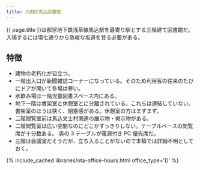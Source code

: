 ```yaml
---
title: 大田区馬込図書館
---
```


{{ page.title }}は都営地下鉄浅草線馬込駅を最寄り駅とする三階建て図書館だ。
入場するには環七通りから急峻な坂道を登る必要がある。

## 特徴

* 建物の老朽化が目立つ。
* 一階出入口が新聞雑誌コーナーになっている。そのため利用客の往来のたびにドアが開いて冬場は寒い。
* 水飲み場は一階児童図書スペース内にある。
* 地下一階は書架室と休憩室とに分離されている。これらは連結していない。
  書架室のほうは狭く、閉塞感がある。休憩室の方はまずまず。
* 二階閲覧室前は馬込文士村関連の展示物・掲示物がある。
* 二階閲覧室は広い空間なのにどこかすっきりしない。テーブルベースの閲覧席が十分数ある。
  奥の 3 テーブルが電源付き PC 優先席だ。
* 三階は会議室だそうだが、立ち入ることがないので本稿では詳細不明としておく。

{% include_cached libraries/ota-office-hours.html office_type='D' %}
